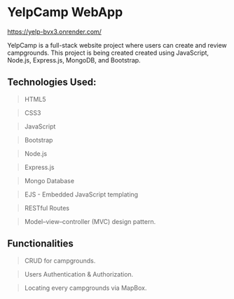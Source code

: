 # YelpCamp WebApp

https://yelp-bvx3.onrender.com/

YelpCamp is a full-stack website project where users can create and review campgrounds.
This project is being created created using JavaScript, Node.js, Express.js, MongoDB, and Bootstrap.

## Technologies Used:

>HTML5 

>CSS3

>JavaScript

>Bootstrap 

>Node.js 

>Express.js

>Mongo Database

>EJS - Embedded JavaScript templating

>RESTful Routes

>Model–view–controller (MVC) design pattern.

## Functionalities

>CRUD for campgrounds.

>Users Authentication & Authorization.

>Locating every campgrounds via MapBox.
